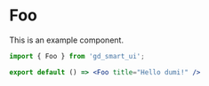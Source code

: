 # Foo

This is an example component.

```jsx
import { Foo } from 'gd_smart_ui';

export default () => <Foo title="Hello dumi!" />
```
